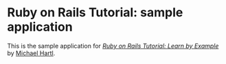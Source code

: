 # Ruby on Rails Tutorial: sample application
This is the sample application for
[*Ruby on Rails Tutorial: Learn by Example*](http://railstutorial.org/) by [Michael Hartl](http://michaelhartl.com).